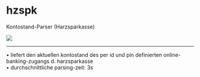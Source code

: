 # hzspk
Kontostand-Parser (Harzsparkasse)

<img src="https://mn.tn/h/hzspk-x.png">

---
&bull; liefert den aktuellen kontostand des per id und pin definierten online-banking-zugangs d. harzsparkasse<br/>
&bull; durchschnittliche parsing-zeit: 3s


